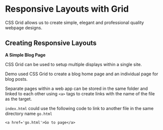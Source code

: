 # Responsive Layouts with Grid

CSS Grid allows us to create simple, elegant and professional quality webpage designs.

## Creating Responsive Layouts
**A Simple Blog Page**

CSS Grid can be used to setup multiple displays within a single site. 

Demo used CSS Grid to create a blog home page and an individual page for blog posts.

Separate pages within a web app can be stored in the same folder and linked to each other using ```<a>``` tags to create links with the name of the file as the target.

```index.html``` could use the following code to link to another file in the same directory name ```go.html```

```<a href='go.html'>Go to page</a>```

